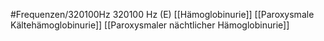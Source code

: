 #Frequenzen/320100Hz
320100 Hz (E)
[[Hämoglobinurie]]
[[Paroxysmale Kältehämoglobinurie]]
[[Paroxysmaler nächtlicher Hämoglobinurie]]